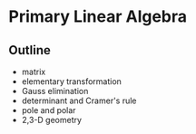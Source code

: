 # Primary Linear Algebra

## Outline
* matrix
* elementary transformation
* Gauss elimination
* determinant and Cramer's rule
* pole and polar
* 2,3-D geometry



